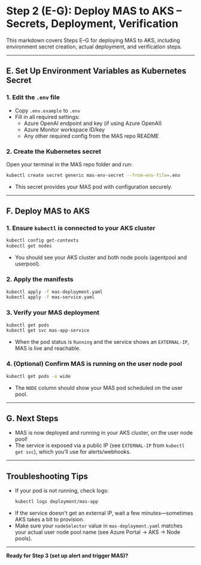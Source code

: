 # Step 2 (E-G): Deploy MAS to AKS – Secrets, Deployment, Verification

This markdown covers Steps E–G for deploying MAS to AKS, including environment secret creation, actual deployment, and verification steps.

---

## **E. Set Up Environment Variables as Kubernetes Secret**

### 1. Edit the `.env` file
- Copy `.env.example` to `.env`
- Fill in all required settings:
  - Azure OpenAI endpoint and key (if using Azure OpenAI)
  - Azure Monitor workspace ID/key
  - Any other required config from the MAS repo README

### 2. Create the Kubernetes secret
Open your terminal in the MAS repo folder and run:
```bash
kubectl create secret generic mas-env-secret --from-env-file=.env
```
- This secret provides your MAS pod with configuration securely.

---

## **F. Deploy MAS to AKS**

### 1. Ensure `kubectl` is connected to your AKS cluster
```bash
kubectl config get-contexts
kubectl get nodes
```
- You should see your AKS cluster and both node pools (agentpool and userpool).

### 2. Apply the manifests
```bash
kubectl apply -f mas-deployment.yaml
kubectl apply -f mas-service.yaml
```

### 3. Verify your MAS deployment
```bash
kubectl get pods
kubectl get svc mas-app-service
```
- When the pod status is `Running` and the service shows an `EXTERNAL-IP`, MAS is live and reachable.

### 4. (Optional) Confirm MAS is running on the user node pool
```bash
kubectl get pods -o wide
```
- The `NODE` column should show your MAS pod scheduled on the user pool.

---

## **G. Next Steps**

- MAS is now deployed and running in your AKS cluster, on the user node pool!
- The service is exposed via a public IP (see `EXTERNAL-IP` from `kubectl get svc`), which you’ll use for alerts/webhooks.

---

## **Troubleshooting Tips**

- If your pod is not running, check logs:
  ```bash
  kubectl logs deployment/mas-app
  ```
- If the service doesn't get an external IP, wait a few minutes—sometimes AKS takes a bit to provision.
- Make sure your `nodeSelector` value in `mas-deployment.yaml` matches your actual user node pool name (see Azure Portal → AKS → Node pools).

---

**Ready for Step 3 (set up alert and trigger MAS)?**